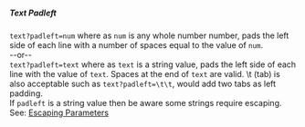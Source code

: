 ##### Text Padleft

`text?padleft=num` where as `num` is any whole number number, pads the left side of each line with a number of spaces
equal to the value of `num`.  
--or--  
`text?padleft=text` where as `text` is a string value, pads the left side of each line with the value of `text`.
Spaces at the end of `text` are valid. \t (tab) is also acceptable such as `text?padleft=\t\t`, would add two tabs as left padding.  
If `padleft` is a string value then be aware some strings require escaping.  
See: [Escaping Parameters](/grunt-build-include/pages/Docs/misc/EscapingParameters.html)  